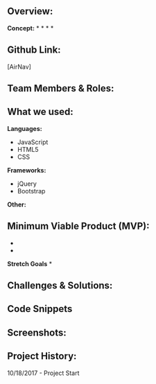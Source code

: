 ## Overview:




**Concept:**
*
*
*
*

## Github Link:
[AirNav]

## Team Members & Roles:




## What we used:
**Languages:**
* JavaScript
* HTML5
* CSS

**Frameworks:**
* jQuery
* Bootstrap

**Other:**

## Minimum Viable Product (MVP):

*
*

**Stretch Goals**
*

## Challenges & Solutions:



## Code Snippets



## Screenshots:


## Project History:
10/18/2017 - Project Start
